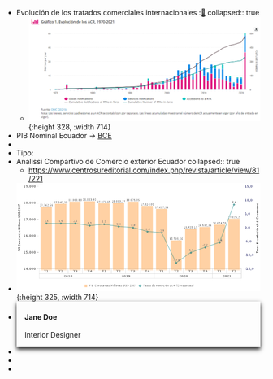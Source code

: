 - Evolución de los tratados  comerciales internacionales  :[🔗](https://sdgpulse.unctad.org/trade-barriers/)
  collapsed:: true
	- ![image.png](../assets/image_1638718468657_0.png){:height 328, :width 714}
- PIB  Nominal Ecuador →  [BCE ](https://sintesis.bce.fin.ec/BOE/OpenDocument/2109181649/OpenDocument/opendoc/openDocument.faces?logonSuccessful=true&shareId=0)
-
- Tipo:
- Analissi Compartivo de Comercio exterior Ecuador 
  collapsed:: true
	- https://www.centrosureditorial.com/index.php/revista/article/view/81/221
- ![image.png](../assets/image_1638720767999_0.png){:height 325, :width 714}
-
  <div class="card">
  <div class="container">
    <h4><b>Jane Doe</b></h4> 
    <p>Interior Designer</p> 
  </div>
  </div>
-
-
  <style>       .card {
  /* Add shadows to create the "card" effect */
  box-shadow: 0 4px 8px 0 rgba(0,0,0,0.9);
  transition: 0.3s;
  } /* On mouse-over, add a deeper shadow */
  .card:hover {
  box-shadow: 0 8px 16px 0 rgba(0,0,0,0.2);
  } /* Add some padding inside the card container */
  .container {
  padding: 2px 16px;
  }
  </style>
-